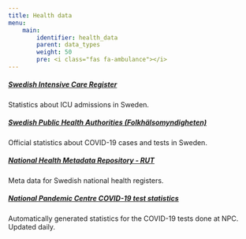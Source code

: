 ```yaml
---
title: Health data
menu:
    main:
        identifier: health_data
        parent: data_types
        weight: 50
        pre: <i class="fas fa-ambulance"></i>
---
```


##### [Swedish Intensive Care Register](https://www.icuregswe.org/data--resultat/covid-19-i-svensk-intensivvard/)
Statistics about ICU admissions in Sweden.

##### [Swedish Public Health Authorities (Folkhälsomyndigheten)](https://www.folkhalsomyndigheten.se/smittskydd-beredskap/utbrott/aktuella-utbrott/covid-19/bekraftade-fall-i-sverige/)
Official statistics about COVID-19 cases and tests in Sweden.

##### [National Health Metadata Repository - RUT](rut)
Meta data for Swedish national health registers.

##### [National Pandemic Centre COVID-19 test statistics](npc-statistics)
Automatically generated statistics for the COVID-19 tests done at NPC.
Updated daily.
